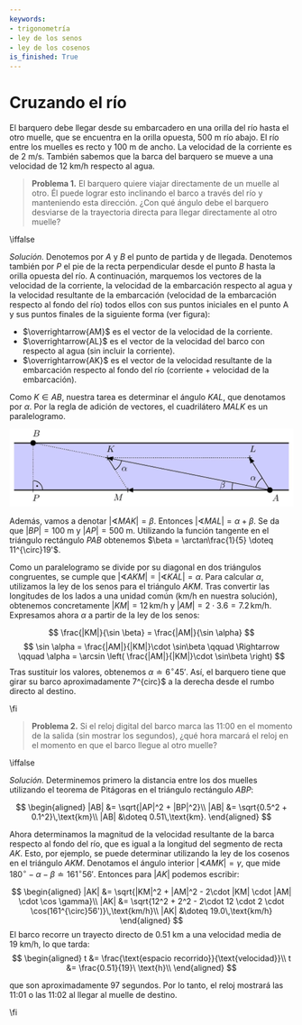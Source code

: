 ```yaml
---
keywords:
- trigonometría
- ley de los senos
- ley de los cosenos
is_finished: True
---
```


# Cruzando el río

El barquero debe llegar desde su embarcadero en una orilla del río hasta el otro muelle, que se encuentra en la orilla opuesta, $500\ \text{m}$
río abajo. El río entre los muelles es recto y 
$100\ \text{m}$ de ancho. La velocidad de la corriente es de $2\ \text{m}/\text{s}$.
También sabemos que la barca del barquero se mueve a una velocidad de $12\ \text{km}/\text{h}$ respecto al agua.

> **Problema 1.** El barquero quiere viajar directamente de un muelle
al otro. Él puede lograr esto inclinando el barco a través del río
y manteniendo esta dirección. ¿Con qué ángulo debe el barquero desviarse de la trayectoria directa para llegar directamente al otro muelle?

\iffalse

*Solución.* Denotemos por $A$ y $B$ el punto de partida y de llegada. Denotemos también por $P$ el pie de la recta perpendicular desde el punto $B$ hasta la orilla opuesta del río.  A continuación, marquemos los vectores de la velocidad de la corriente, la velocidad de la embarcación respecto al agua y la velocidad resultante de la embarcación (velocidad de la embarcación respecto al fondo del río) todos ellos con sus puntos iniciales en el punto A y sus puntos finales de la siguiente forma (ver figura):

- $\overrightarrow{AM}$ es el vector de la velocidad de la corriente.
- $\overrightarrow{AL}$ es el vector de la velocidad del barco con respecto al agua (sin incluir la corriente).
- $\overrightarrow{AK}$ es el vector de la velocidad resultante de la embarcación respecto al fondo del río (corriente + velocidad de la embarcación).

Como $K\in AB$, nuestra tarea es determinar el ángulo $KAL$, que denotamos por $\alpha$. Por la regla de adición de vectores, el cuadrilátero $MALK$ es un paralelogramo.


![Cruzando el río.](math4you_00011.jpg)

Además, vamos a denotar $\lvert \sphericalangle MAK \rvert = \beta$. Entonces $\lvert \sphericalangle MAL \rvert  = \alpha + \beta$. 
Se da que $|BP|=100\ \text{m}$ y $|AP|=500\ \text{m}$. Utilizando la función tangente en el triángulo rectángulo $PAB$ obtenemos $\beta = \arctan\frac{1}{5} \doteq 11^{\circ}19'$.

Como un paralelogramo se divide por su diagonal en dos triángulos congruentes, se cumple que
$\lvert \sphericalangle AKM \rvert= \lvert \sphericalangle KAL \rvert = \alpha$.
Para calcular $\alpha$, utilizamos la ley de los senos para el triángulo $AKM$.
Tras convertir las longitudes de los lados a una unidad común (km/h en nuestra solución), obtenemos concretamente
$|KM|=12\,\text{km/h}$ y $|AM|=2\cdot 3.6=7.2\,\text{km/h}$. Expresamos ahora $\alpha$ a partir de la ley de los senos:

$$
\frac{|KM|}{\sin \beta} = \frac{|AM|}{\sin \alpha}
$$
$$
\sin \alpha = \frac{|AM|}{|KM|}\cdot \sin\beta \qquad \Rightarrow \qquad \alpha = \arcsin \left( \frac{|AM|}{|KM|}\cdot \sin\beta \right) 
$$
Tras sustituir los valores, obtenemos $\alpha
\doteq 6^{\circ}45'$. Así, el barquero tiene que girar su barco aproximadamente 7^{circ}$ a la derecha desde el rumbo directo al destino.

\fi

>**Problema 2.** Si el reloj digital del barco marca las 11:00 en el momento de la salida (sin mostrar los segundos), ¿qué hora marcará el reloj en el momento en que el barco llegue al otro muelle? 

\iffalse

*Solución.* Determinemos primero la distancia entre los dos muelles utilizando el teorema de Pitágoras en el triángulo rectángulo $ABP$:

$$
\begin{aligned}
|AB| &= \sqrt{|AP|^2 + |BP|^2}\\
|AB| &= \sqrt{0.5^2 + 0.1^2}\,\text{km}\\
|AB| &\doteq 0.51\,\text{km}.
\end{aligned}
$$

Ahora determinamos la magnitud de la velocidad resultante de la barca respecto al fondo del río, que es igual a la longitud del segmento de recta $AK$. Esto, por ejemplo, se puede determinar utilizando la ley de los cosenos en el triángulo $AKM$. Denotamos el ángulo interior $\lvert \sphericalangle AMK \rvert =\gamma$, que mide $180^{\circ}-\alpha - \beta \doteq 161^{\circ}56'$. 
Entonces para $|AK|$ podemos escribir:


$$
\begin{aligned}
|AK| &= \sqrt{|KM|^2 + |AM|^2 - 2\cdot |KM| \cdot |AM| \cdot \cos \gamma}\\
|AK| &= \sqrt{12^2 + 2^2 - 2\cdot 12 \cdot 2 \cdot \cos(161^{\circ}56')}\,\text{km/h}\\
|AK| &\doteq 19.0\,\text{km/h}
\end{aligned}
$$
El barco recorre un trayecto directo de $0.51\ \text{km}$ a una velocidad media de $19\ \text{km}/\text{h}$, lo que tarda:
$$
\begin{aligned}
t &= \frac{\text{espacio recorrido}}{\text{velocidad}}\\
t &= \frac{0.51}{19}\ \text{h}\\
\end{aligned}
$$

que son aproximadamente 97 segundos. Por lo tanto, el reloj mostrará las 11:01 o las 11:02 al llegar al muelle de destino. 

\fi